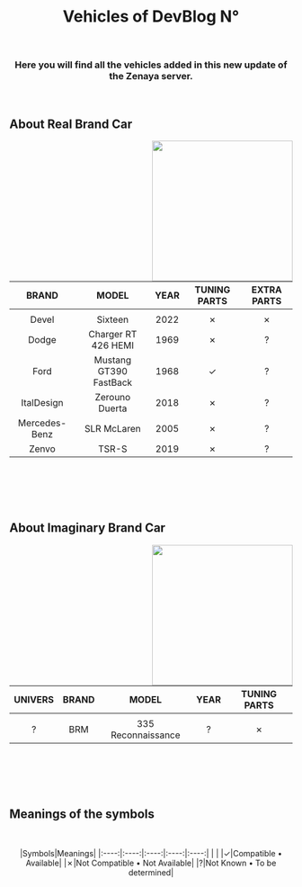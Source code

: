 
<h1 align="center"><b>Vehicles of DevBlog N°</b></h1>
<br>
<h3 align="center"><b>Here you will find all the vehicles added in this new update of the Zenaya server.</b></h3>
<br>
	
## **About Real Brand Car**
<div>
<picture><img align="right" src="https://designeya.fr/webroot/images/github_zenaya_for_real_veh.svg" width = 250px></picture>

<br>

|BRAND|MODEL|YEAR|TUNING PARTS|EXTRA PARTS|
|:----:|:----:|:----:|:----:|:----:|
| |
|Devel|Sixteen|2022|✗|✗|
|Dodge|Charger RT 426 HEMI|1969|✗|?|
|Ford|Mustang GT390 FastBack|1968|✓|?|
|ItalDesign|Zerouno Duerta|2018|✗|?|
|Mercedes-Benz|SLR McLaren|2005|✗|?|
|Zenvo|TSR-S|2019|✗|?|
</div>
<br><br><br><br>
	
## **About Imaginary Brand Car**
<div>
<picture><img align="right" src="https://designeya.fr/webroot/images/github_zenaya_for_imaginary.svg" width = 250px></picture>

<br>

|UNIVERS|BRAND|MODEL|YEAR|TUNING PARTS|
|:----:|:----:|:----:|:----:|:----:|
| |
|?|BRM|335 Reconnaissance|?|✗|?|
</div>
<br><br><br><br>

## **Meanings of the symbols**
<div align="center">

<br>

|Symbols|Meanings|
|:----:|:----:|:----:|:----:|:----:|
| |
|✓|Compatible • Available|
|✗|Not Compatible • Not Available|
|?|Not Known • To be determined|
</div>
<br><br><br><br>
